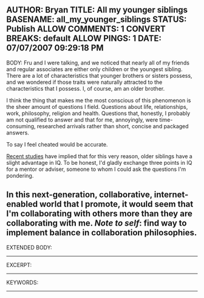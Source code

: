 AUTHOR: Bryan
TITLE: All my younger siblings
BASENAME: all_my_younger_siblings
STATUS: Publish
ALLOW COMMENTS: 1
CONVERT BREAKS: __default__
ALLOW PINGS: 1
DATE: 07/07/2007 09:29:18 PM
-----
BODY:
Fru and I were talking, and we noticed that nearly all of my friends and regular associates are either only children or the youngest sibling. There are a lot of characteristics that younger brothers or sisters possess, and we wondered if those traits were naturally attracted to the characteristics that I possess. I, of course, am an older brother.

I think the thing that makes me the most conscious of this phenomenon is the sheer amount of questions I field. Questions about life, relationships, work, philosophy, religion and health. Questions that, honestly, I probably am not qualified to answer and that for me, annoyingly, were time-consuming, researched arrivals rather than short, concise and packaged answers. 

To say I feel cheated would be accurate.

<a href="http://www.nytimes.com/2007/06/21/science/21cnd-sibling.html?ex=1184040000&en=1a14817138e1ab5e&ei=5070">Recent studies</a> have implied that for this very reason, older siblings have a slight advantage in IQ. To be honest, I'd gladly exchange three points in IQ for a mentor or adviser, someone to whom I could ask the questions I'm pondering. 

In this next-generation, collaborative, internet-enabled world that I promote, it would seem that I'm collaborating with others more than they are collaborating with me. <em>Note to self</em>: find way to implement balance in collaboration philosophies.
-----
EXTENDED BODY:

-----
EXCERPT:

-----
KEYWORDS:

-----


